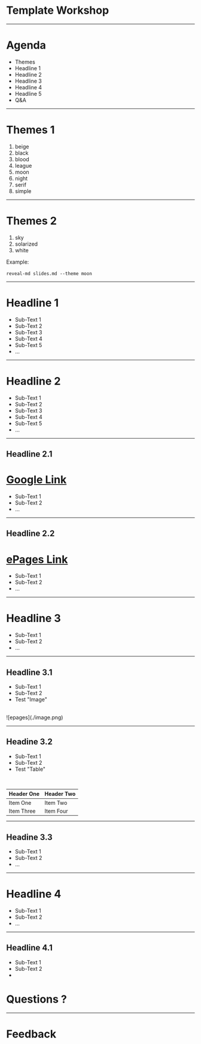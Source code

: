# Template Workshop

---

# Agenda

- Themes
- Headline 1
- Headline 2
- Headline 3
- Headline 4
- Headline 5
- Q&A


---

# Themes 1
1. beige
1. black
1. blood
1. league
1. moon
1. night
1. serif
1. simple

----

# Themes 2

1. sky
1. solarized
1. white

Example:
```
reveal-md slides.md --theme moon
```

---

# Headline 1

- Sub-Text 1
- Sub-Text 2
- Sub-Text 3
- Sub-Text 4
- Sub-Text 5
- ...

---

# Headline 2
- Sub-Text 1
- Sub-Text 2
- Sub-Text 3
- Sub-Text 4
- Sub-Text 5
- ...

----

## Headline 2.1
# [Google Link](https://www.google.de)
- Sub-Text 1
- Sub-Text 2
- ...

----

## Headline 2.2
# [ePages Link](https://www.epages.com)
- Sub-Text 1
- Sub-Text 2
- ...

---

# Headline 3
- Sub-Text 1
- Sub-Text 2
- ...

----

## Headline 3.1
- Sub-Text 1
- Sub-Text 2
- Test "Image"
<br>
![epages](./image.png)

----

## Headine 3.2
- Sub-Text 1
- Sub-Text 2
- Test "Table"
<br>

| Header One | Header Two |
| :----------| :----------|
| Item One | Item Two |
| Item Three | Item Four |

----

## Headine 3.3
- Sub-Text 1
- Sub-Text 2
- ...

---

# Headline 4
- Sub-Text 1
- Sub-Text 2
- ...

----

## Headline 4.1
- Sub-Text 1
- Sub-Text 2
-


# Questions ?

----

# Feedback
